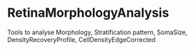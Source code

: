 # RetinaMorphologyAnalysis
Tools to analyse Morphology, Stratification pattern, SomaSize, DensityRecoveryProfile, CellDensityEdgeCorrected
